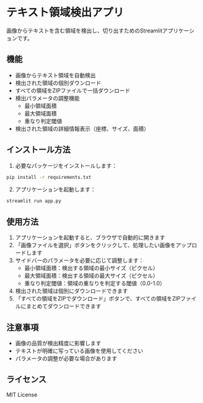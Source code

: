 # テキスト領域検出アプリ

画像からテキストを含む領域を検出し、切り出すためのStreamlitアプリケーションです。

## 機能

- 画像からテキスト領域を自動検出
- 検出された領域の個別ダウンロード
- すべての領域をZIPファイルで一括ダウンロード
- 検出パラメータの調整機能
  - 最小領域面積
  - 最大領域面積
  - 重なり判定閾値
- 検出された領域の詳細情報表示（座標、サイズ、面積）

## インストール方法

1. 必要なパッケージをインストールします：
```bash
pip install -r requirements.txt
```

2. アプリケーションを起動します：
```bash
streamlit run app.py
```

## 使用方法

1. アプリケーションを起動すると、ブラウザで自動的に開きます
2. 「画像ファイルを選択」ボタンをクリックして、処理したい画像をアップロードします
3. サイドバーのパラメータを必要に応じて調整します：
   - 最小領域面積：検出する領域の最小サイズ（ピクセル）
   - 最大領域面積：検出する領域の最大サイズ（ピクセル）
   - 重なり判定閾値：領域の重なりを判定する閾値（0.0-1.0）
4. 検出された領域は個別にダウンロードできます
5. 「すべての領域をZIPでダウンロード」ボタンで、すべての領域をZIPファイルにまとめてダウンロードできます

## 注意事項

- 画像の品質が検出精度に影響します
- テキストが明確に写っている画像を使用してください
- パラメータの調整が必要な場合があります

## ライセンス

MIT License 